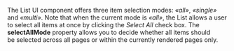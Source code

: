 The List UI component offers three item selection modes: _&laquo;all&raquo;_, _&laquo;single&raquo;_ and _&laquo;multi&raquo;_. Note that when the current mode is _&laquo;all&raquo;_, the List allows a&nbsp;user to&nbsp;select all items at&nbsp;once by&nbsp;clicking the _Select All_ check box. The **selectAllMode** property allows you to&nbsp;decide whether all items should be&nbsp;selected across all pages or&nbsp;within the currently rendered pages only.